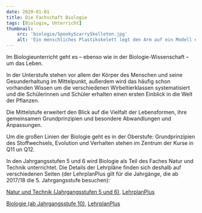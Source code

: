 ```yaml
---
date: 2020-01-01
title: Die Fachschaft Biologie
tags: [Biologie, Unterricht]
thumbnail: 
    src: 'biologie/SpookyScarrySkelleton.jpg'
    alt: 'Ein menschliches Plastikskelett legt den Arm auf ein Modell eines menschlichen  Oberkörpers mit innereien.'
---
```



<p>
Im Biologieunterricht geht es – ebenso wie in der Biologie-Wissenschaft – um das Leben.
</p>
<p>
In der Unterstufe stehen vor allem der Körper des Menschen und seine Gesunderhaltung im Mittelpunkt, außerdem wird das häufig schon vorhanden Wissen um die verschiedenen Wirbeltierklassen systematisiert und die Schülerinnen und Schüler erhalten einen ersten Einblick in die Welt der Pflanzen.
</p>
<p>
Die Mittelstufe erweitert den Blick auf die Vielfalt der Lebensformen, ihre gemeinsamen Grundprinzipien und besondere Abwandlungen und Anpassungen.
</p>
<p>
Um die großen Linien der Biologie geht es in der Oberstufe: Grundprinzipien des Stoffwechsels, Evolution und Verhalten stehen im Zentrum der Kurse in Q11 un Q12.
</p>
<p>
In den Jahrgangsstufen 5 und 6 wird Biologie als Teil des Faches Natur und Technik unterrichtet. Die Details der Lehrpläne finden sich deshalb auf verschiedenen Seiten (der LehrplanPlus gilt für die Jahrgänge, die ab 2017/18 die 5. Jahrgangsstufe besuchen):
</p>
<p>
<a href="http://www.isb-gym8-lehrplan.de/contentserv/3.1.neu/g8.de/index.php?StoryID=26388">Natur und Technik (Jahrgangsstufen 5 und 6)</a>, <a href="http://www.lehrplanplus.bayern.de/schulart/gymnasium/fach/nt_gym">LehrplanPlus</a>
</p>
<p>
<a href="http://www.isb-gym8-lehrplan.de/contentserv/3.1.neu/g8.de/index.php?StoryID=26386">Biologie (ab Jahrgangsstufe 10)</a>, <a href="http://www.lehrplanplus.bayern.de/schulart/gymnasium/fach/biologie">LehrplanPlus</a>
</p>
